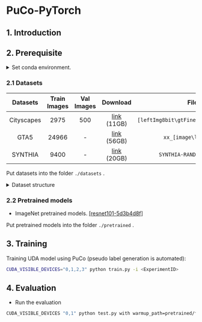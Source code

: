 # PuCo-PyTorch

## 1. Introduction

## 2. Prerequisite

<details>
<summary>
Set conda environment.
</summary>

```bash
conda create -n puco python=3.7
source activate puco

conda install pytorch==1.6.0 torchvision==0.7.0 cudatoolkit=10.1 -c pytorch
conda install scipy=1.6.2 tqdm
pip install opencv-python sacred
pip install pymongo # (optional) for MongoObserver
```
</details>


### 2.1 Datasets

|  Datasets  | Train Images | Val Images |                                Download                                 |                  Files                  |
|:----------:|:------------:|:----------:|:-----------------------------------------------------------------------:|:---------------------------------------:|
| Cityscapes |     2975     |    500     |      [link](https://www.cityscapes-dataset.com/downloads/) (11GB)       | `[leftImg8bit\gtFine]_trainvaltest.zip` |
|    GTA5    |    24966     |     -      | [link](https://download.visinf.tu-darmstadt.de/data/from_games/) (56GB) |         `xx_[image\label].zip`          |
|  SYNTHIA   |     9400     |     -      |          [link](http://synthia-dataset.net/downloads/) (20GB)           |        `SYNTHIA-RAND-CITYSCAPES`        |

Put datasets into the folder `./datasets` .

<details>
<summary>
Dataset structure
</summary>

```
./datasets
  ├── CityScape
  │   ├── gtFine
  │   │ ├── train
  │   │ └── val
  │   └── leftImg8bit
  │       ├── train
  │       └── val
  ├── GTA5
  │   ├── images
  │   ├── labels
  │   └── split.mat
  └── SYNTHIA
      ├── GT
      ├── list
      └── RGB
  
```

</details>

### 2.2 Pretrained models

* ImageNet pretrained models. [[resnet101-5d3b4d8f]](https://download.pytorch.org/models/resnet101-5d3b4d8f.pth)

Put pretrained models into the folder `./pretrained` .

## 3. Training

Training UDA model using PuCo (pseudo label generation is automated):

```bash
CUDA_VISIBLE_DEVICES="0,1,2,3" python train.py -i <ExperimentID>
```

## 4. Evaluation

* Run the evaluation

```bash
CUDA_VISIBLE_DEVICES "0,1" python test.py with warmup_path=pretrained/from_gta5_to_cityscapes_on_deeplabv2_best_model_round3.pkl -u
```
